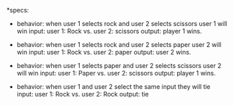 *specs:
* behavior: when user 1 selects rock and user 2 selects scissors user 1 will win
input: user 1: Rock vs. user 2: scissors
output: player 1 wins.

* behavior: when user 1 selects rock and user 2 selects paper user 2 will win
input: user 1: Rock vs. user 2: paper
output: user 2 wins.

* behavior: when user 1 selects paper and user 2 selects scissors user 2 will win
input: user 1: Paper vs. user 2: scissors
output: player 1 wins.

* behavior: when user 1  and user 2 select the same input they will tie
input: user 1: Rock vs. user 2: Rock
output: tie
